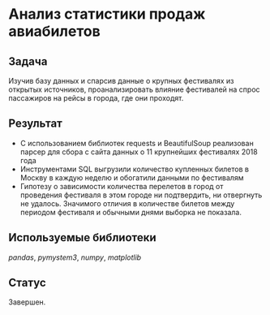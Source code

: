 # Анализ статистики продаж авиабилетов

## Задача

Изучив базу данных и спарсив данные о крупных фестивалях из открытых источников, проанализировать влияние фестивалей на спрос пассажиров на рейсы в города, где они проходят.

## Результат

- С использованием библиотек requests и BeautifulSoup реализован парсер для сбора с сайта данных о 11 крупнейших фестивалях 2018 года
- Инструментами SQL выгрузили количество купленных билетов в Москву в каждую неделю и обогатили данными по фестивалям
- Гипотезу о зависимости количества перелетов в город от проведения фестиваля в этом городе ни подтвердить, ни отвергнуть не удалось. Значимого отличия в количестве билетов между периодом фестиваля и обычными днями выборка не показала.

## Используемые библиотеки
*pandas*, *pymystem3*, *numpy*, *matplotlib*

## Статус 

Завершен.

